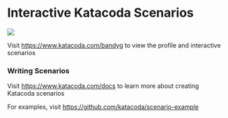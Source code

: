 # Interactive Katacoda Scenarios

[![](http://shields.katacoda.com/katacoda/bandyg/count.svg)](https://www.katacoda.com/bandyg "Get your profile on Katacoda.com")

Visit https://www.katacoda.com/bandyg to view the profile and interactive scenarios

### Writing Scenarios
Visit https://www.katacoda.com/docs to learn more about creating Katacoda scenarios

For examples, visit https://github.com/katacoda/scenario-example
